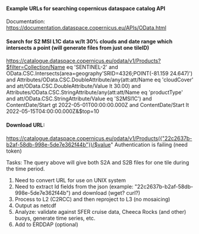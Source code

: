 #### Example URLs for searching copernicus dataspace catalog API

Documentation:
https://documentation.dataspace.copernicus.eu/APIs/OData.html

#### Search for S2 MSI L1C data w/lt 30% clouds and date range which intersects a point (will generate files from just one tileID)
https://catalogue.dataspace.copernicus.eu/odata/v1/Products?$filter=Collection/Name eq 'SENTINEL-2' and OData.CSC.Intersects(area=geography'SRID=4326;POINT(-81.159 24.647)') and Attributes/OData.CSC.DoubleAttribute/any(att:att/Name eq 'cloudCover' and att/OData.CSC.DoubleAttribute/Value lt 30.00) and Attributes/OData.CSC.StringAttribute/any(att:att/Name eq 'productType' and att/OData.CSC.StringAttribute/Value eq 'S2MSI1C') and ContentDate/Start gt 2022-05-01T00:00:00.000Z and ContentDate/Start lt 2022-05-15T04:00:00.000Z&$top=10  

#### Download URL:
https://catalogue.dataspace.copernicus.eu/odata/v1/Products({"22c2637b-b2af-58db-998e-5de7e362f44b"})/$value"
Authentication is failing (need token)

Tasks:
The query above will give both S2A and S2B files for one tile during the time period.  

1. Need to convert URL for use on UNIX system
2. Need to extract Id fields from the json (example: "22c2637b-b2af-58db-998e-5de7e362f44b") and download (wget? curl?)
3. Process to L2 (C2RCC) and then reproject to L3 (no mosaicing)
4. Output as netcdf
5. Analyze: validate against SFER cruise data, Cheeca Rocks (and other) buoys, generate time series, etc.
6. Add to ERDDAP (optional)
